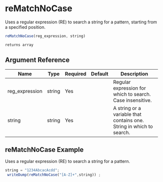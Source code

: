 # reMatchNoCase

Uses a regular expression (RE) to search a string for a pattern, starting from a specified position.

```javascript
reMatchNoCase(reg_expression, string)
```

```javascript
returns array
```

## Argument Reference

| Name | Type | Required | Default | Description |
| --- | --- | --- | --- | --- |
| reg_expression | string | Yes |  | Regular expression for which to search. Case insensitive. |
| string | string | Yes |  | A string or a variable that contains one. String in which to search. |

## reMatchNoCase Example

Uses a regular expression (RE) to search a string for a pattern.

```javascript
string = "1234AbcacAcdd";
 writeDump(reMatchNoCase("[A-Z]+",string)) ;
```
